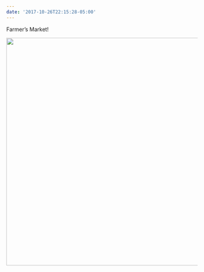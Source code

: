 ```yaml
---
date: '2017-10-26T22:15:28-05:00'
---
```

Farmer’s Market!

<img src="uploads/2017/2c89974220.jpg" width="600" height="600" />
